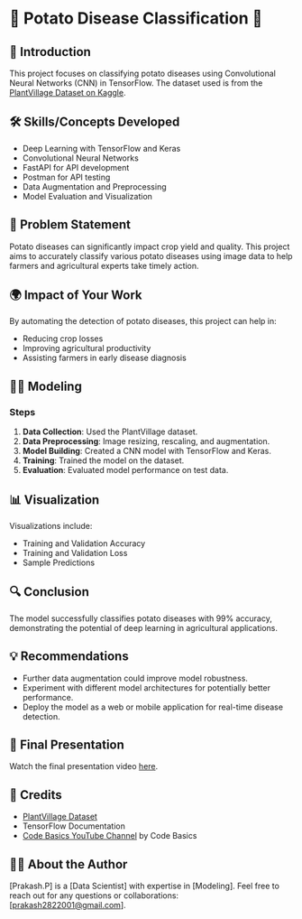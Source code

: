 # 🌟 Potato Disease Classification 🌟

## 📜 Introduction
This project focuses on classifying potato diseases using Convolutional Neural Networks (CNN) in TensorFlow. The dataset used is from the [PlantVillage Dataset on Kaggle](https://www.kaggle.com/arjuntejaswi/plant-village).

## 🛠️ Skills/Concepts Developed
- Deep Learning with TensorFlow and Keras
- Convolutional Neural Networks
- FastAPI for API development
- Postman for API testing
- Data Augmentation and Preprocessing
- Model Evaluation and Visualization

## 📝 Problem Statement
Potato diseases can significantly impact crop yield and quality. This project aims to accurately classify various potato diseases using image data to help farmers and agricultural experts take timely action.

## 🌍 Impact of Your Work
By automating the detection of potato diseases, this project can help in:
- Reducing crop losses
- Improving agricultural productivity
- Assisting farmers in early disease diagnosis

## 🧑‍💻 Modeling
### Steps
1. **Data Collection**: Used the PlantVillage dataset.
2. **Data Preprocessing**: Image resizing, rescaling, and augmentation.
3. **Model Building**: Created a CNN model with TensorFlow and Keras.
4. **Training**: Trained the model on the dataset.
5. **Evaluation**: Evaluated model performance on test data.

## 📊 Visualization
Visualizations include:
- Training and Validation Accuracy
- Training and Validation Loss
- Sample Predictions

## 🔍 Conclusion
The model successfully classifies potato diseases with 99% accuracy, demonstrating the potential of deep learning in agricultural applications.

## 💡 Recommendations
- Further data augmentation could improve model robustness.
- Experiment with different model architectures for potentially better performance.
- Deploy the model as a web or mobile application for real-time disease detection.

  
## 🎥 Final Presentation
Watch the final presentation video [here](https://www.linkedin.com/posts/prakash-p-b90262176_deeplearning-machinelearning-datascience-activity-7207775867572277248--W5T?utm_source=share&utm_medium=member_desktop).


## 🙌 Credits
- [PlantVillage Dataset](https://www.kaggle.com/arjuntejaswi/plant-village)
- TensorFlow Documentation
- [Code Basics YouTube Channel](https://www.youtube.com/watch?v=uldlsT98Bbs) by Code Basics

## 👨‍💻 About the Author
[Prakash.P] is a [Data Scientist] with expertise in [Modeling]. Feel free to reach out for any questions or collaborations: [prakash2822001@gmail.com].
